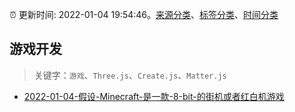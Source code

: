 :alarm_clock: 更新时间: 2022-01-04 19:54:46。[来源分类](../README.md)、[标签分类](../TAGS.md)、[时间分类](../TIMELINE.md)

## 游戏开发


> 关键字：`游戏`、`Three.js`、`Create.js`、`Matter.js`



- [2022-01-04-假设-Minecraft-是一款-8-bit-的街机或者红白机游戏](https://www.v2ex.com/t/826199) 